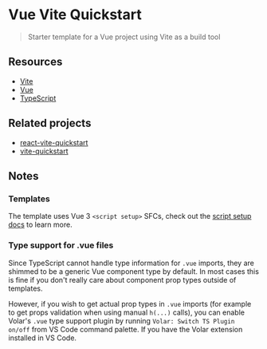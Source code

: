 # Vue Vite Quickstart
> Starter template for a Vue project using Vite as a build tool


## Resources

- [Vite](https://michaelcurrin.github.io/dev-resources/resources/javascript/packages/bundlers/vite.html)
- [Vue](https://michaelcurrin.github.io/dev-resources/resources/javascript/packages/vue/)
- [TypeScript](https://michaelcurrin.github.io/dev-resources/resources/typescript/)


## Related projects

- [react-vite-quickstart](https://github.com/MichaelCurrin/react-vite-quickstart)
- [vite-quickstart](https://github.com/MichaelCurrin/vite-quickstart)


## Notes

### Templates

The template uses Vue 3 `<script setup>` SFCs, check out the [script setup docs](https://v3.vuejs.org/api/sfc-script-setup.html#sfc-script-setup) to learn more.

### Type support for .vue files

Since TypeScript cannot handle type information for `.vue` imports, they are shimmed to be a generic Vue component type by default. In most cases this is fine if you don't really care about component prop types outside of templates.

However, if you wish to get actual prop types in `.vue` imports (for example to get props validation when using manual `h(...)` calls), you can enable Volar's `.vue` type support plugin by running `Volar: Switch TS Plugin on/off` from VS Code command palette. If you have the Volar extension installed in VS Code.
